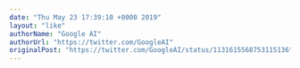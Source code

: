 ```yaml
---
date: "Thu May 23 17:39:10 +0000 2019"
layout: "like"
authorName: "Google AI"
authorUrl: "https://twitter.com/GoogleAI"
originalPost: "https://twitter.com/GoogleAI/status/1131615568753115136"
---
```

